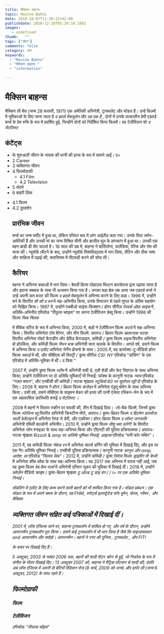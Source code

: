 ```yaml
---
title: मैक्सिन बाहन्स 
topic: Maxine Bahns
date: 2018-10-07T11:39:22+02:00
publishdate: 2020-12-20T05:20:10.166Z
images: 
   - undefined
thumb:   ""
tags: ["लोग"]
comments: false
category: लोग
keywords: 
  - "Maxine Bahns"
  - "मैक्सिन बाहन्स "
  - "information"

---
```

<h1> मैक्सिन बाहन्स </h1> <p> </p> <p> मैक्सिन ली बेंस (जन्म 28 फरवरी, 1971) एक अमेरिकी अभिनेत्री, ट्रायथलेट और मॉडल हैं। उन्हें फिल्मों में भूमिकाओं के लिए जाना जाता है <i> द ब्रदर्स मैकमुलेन </i> और <i> वह एक है </i>, दोनों में उनके तत्कालीन प्रेमी एडवर्ड बर्न्स के प्रेम रुचि के रूप में प्रदर्शित हुई, जिन्होंने दोनों को निर्देशित किया फिल्मों। वह टेलीविज़न शो <i> द मेंटलिस्ट </i> </p> <h2> कंटेंट्स </h2> <ul> <li> के शुरुआती जीवन </i> के नायक की पत्नी की हत्या के रूप में सामने आईं। li> <li> 2 Career </li> <li> 3 व्यक्तिगत जीवन </li> <li> 4 फिल्मोग्राफी <ul> <li> 4.1 Film </li> <li> 4.2 Television </li> </ul > </li> <li> 5 संदर्भ </li> <li> 6 बाहरी लिंक </li> </ul> <ul> <li> 4.1 फिल्म </li> <li> 4.2 दूरदर्शन </li> </उल> <h2> प्रारंभिक जीवन </h2> <p> वर्म्स का जन्म वर्मोंट में हुआ था, लेकिन परिवार बाद में लांग आईलैंड चला गया। उनके पिता जर्मन-अमेरिकी हैं और उनकी मां का जन्म मिश्रित चीनी और ब्राजील मूल के हांगकांग में हुआ था। उनकी एक बहन ब्रांडी डी सेंट फाल्ले है। 16 साल की उम्र में, बाहन्स ने बार्सिलोना, वालेंसिया, पेरिस और रोम की यात्रा की। न्यूयॉर्क लौटने के बाद, उन्होंने न्यूयॉर्क विश्वविद्यालय में भाग लिया, लैटिन और ग्रीक भाषा और साहित्य में पढ़ाई की, क्लासिक्स में पीएचडी करने की सोच ली। </p> <h2> कैरियर </h2> <p> बहन्स ने अभिनय कक्षाओं में भाग लिया। बेवर्ली हिल्स प्लेहाउस मिल्टन कात्सेलस द्वारा पढ़ाया जाता है और इवाना चबबक के साथ भी अध्ययन किया गया है। उनका बड़ा ब्रेक तब आया जब एडवर्ड बर्न्स ने उन्हें अपनी कम बजट की फिल्म <i> द ब्रदर्स मैकमुलेन </i> में अभिनय करने के लिए कहा। 1996 में, उन्होंने बर्न के विपरीत <i> शी की द वन </i> में सह-अभिनीत किया, उनके विभाजन से पहले युगल के अंतिम सहयोग को चिह्नित किया। 1997 में, उन्होंने एचबीओ साइंस-फिक्शन / हॉरर सीरीज़ <i> पेरवर्स ऑफ़ साइंस </i> में, अतिथि-अभिनीत एपिसोड "पीपुल्स च्वाइस" पर अपना टेलीविज़न डेब्यू किया। उन्होंने 1998 की फिल्म <i> चिक फ्लिक </i> </p> <p> में शीर्षक चरित्र के रूप में अभिनय किया, 2000 में, बाहों ने टेलीविजन फिल्म <i> कटवे </i> में सह-अभिनय किया। विपरीत अभिनेता टॉम बेरेगर, और तीन फिल्में: अपराध / थ्रिलर फिल्म <i> खतरनाक घटता </i> विपरीत अभिनेता रॉबर्ट कैराडीन और डेविड कैराडाइन, कॉमेडी / ड्रामा फिल्म <i> वाइस </i> विपरीत अभिनेता बो हॉपकिंस, और कॉमेडी फिल्म <i> स्पिन चक्र </i> अभिनेत्री सारा चालके के विपरीत। अगले वर्ष, उसने फिल्म में अभिनय किया <i> द एलीट </i> अभिनेता जेर्गेन प्रोचनो के साथ। 2005 में, वह डायरेक्ट-टू-वीडियो हॉरर फिल्म <i> स्कार्ड </i> में थी, और सीबीएस की मिस्ट्री / ड्रामा सीरीज़ <i> CSI: NY </i> एपिसोड "डांसिंग" के एक एपिसोड में अतिथि-भूमिका में थी। द फिश "</p> <p> 2007 में, उन्होंने ड्रामा फिल्म <i> स्टीम </i> में अभिनेत्री रूबी डे, एली शेडी और केट सिएगल के साथ अभिनय किया; उन्होंने टेलीविजन पर दो अतिथि भूमिकाएँ भी निभाईं: फॉक्स के कानूनी नाटक <i> न्याय </i> एपिसोड "गलत बयान", और एनबीसी की कॉमेडी / नाटक श्रृंखला <i> स्टूडियो 60 पर सूर्यास्त पट्टी </i> दो एपिसोड के लिए। 2008 में, बाहन्स ने हॉरर / थ्रिलर फिल्म <i> कंजेंडर </i> में अभिनेता एंड्रयू बोवेन के साथ अभिनय किया। उसी वर्ष, उसने सीबीएस के साइमन बेकर की हत्या की पत्नी एंजेला रस्किन-जेन के रूप में एक अप्रकाशित उपस्थिति बनाई <i> द मेंटलिस्ट </i>। </p> <p> 2009 में बहनों ने सिल्वर स्क्रीन पर वापसी की, तीन में दिखाई दिया। -तो-बैक फिल्में, जिनमें ड्रामा फिल्म <i> स्टेलिना ब्लू </i> विपरीत अभिनेत्री क्रिस्टीना मौरो, अपराध / ड्रामा-थ्रिलर फिल्म <i> द हिटमेन डायरीज: चार्ली वेलेंटाइन </i> में अभिनेता रेमंड जे डेरी, और एडवेंचर / हॉरर-थ्रिलर फिल्म <i> द लॉस्ट जनजाति </i> अभिनेत्री एमिली बाल्डोनी अभिनीत। 2010 में, उन्होंने ड्रामा फिल्म <i> यीशु क्या करेंगे? </I> के विपरीत अभिनेता जॉन श्नाइडर के साथ सह-अभिनय किया और टीएनटी की पुलिस प्रक्रियात्मक / अपराध-नाटक श्रृंखला <i> Rizzoli & amp पर अतिथि भूमिका निभाई; आइल्स </i> एपिसोड "मनी फॉर नथिंग"। </p> <p> 2011 में, वह कॉमेडी फिल्म <i> नेकेड रन </i> में अभिनेता चार्ल्स डर्निग की भूमिका में दिखाई दिए, और इस पर एक गैर-अतिथि भूमिका निभाई। एनबीसी पुलिस प्रक्रियात्मक / कानूनी नाटक <i> कानून और amp; आदेश: ला </i> एपिसोड "सिल्वर लेक"। 2012 में, उन्होंने कॉमेडी / ड्रामा रोमांस फिल्म <i> ड्राइविंग मी क्रेजी </i> में अभिनेता कीथ ब्लैक के साथ सह-अभिनय किया। वह 2017 तक अभिनय में वापस नहीं आईं, जब वह ड्रामा फिल्म <i> वेब कैम गर्ल्स </i> में अभिनेत्री एरियन जुकर की भूमिका में दिखाई दीं। 2018 में, उन्होंने अमेज़ॅन वीडियो क्राइम / ड्रामा-थ्रिलर श्रृंखला <i> टू ओल्ड टू डाइ यंग / / i> पर एक अतिथि भूमिका निभाई। </p> <p> मॉडलिंग में एलीट के लिए काम करने वाली बहनों को भी शामिल किया गया है। मॉडल प्रबंधन। एक मॉडल के रूप में अपने समय के दौरान, वह <i> FHM, स्पोर्ट्स इलस्ट्रेटेड फॉर वूमेन, सेल्फ, ग्लैमर </i>, और <i> मैक्सिम </i> </p> <h2> व्यक्तिगत जीवन सहित कई पत्रिकाओं में दिखाई दीं। </h2> <p> 2001 में, लॉस एंजिल्स जाने पर, बाहन्स ट्रायथलॉन में शामिल हो गए, और वर्ष के दौरान, उन्होंने आयरनमैन ट्रायथलॉन पूरा किया। उसने कई ट्रायथलॉन में भी भाग लिया है जैसे कि वाइल्डफ्लावर and आयरनमैन और क्योहो। आयरनमैन। बहनों ने <i> रनर की दुनिया </i>, <i> ट्रायथलेट </i>, और <i> FIT! </I> </p> के कवर पर दिखाई दिए हैं। <p> 5 अक्टूबर, 2003 से नवंबर 2006 तक, बहनों की शादी पीटर क्रोन से हुई, जो निकोस के रूप में <i> संगीत के भीतर </i> दिखाई दिए। 13 अक्टूबर 2007 को, बाहन्स ने पैट्रिक वॉटसन से शादी की; दंपति अब लॉस एंजिल्स में अपनी दो बेटियों मैडिसन रोज (8 मार्च, 2009 को जन्म) और हार्पर ली (जन्म 6 अक्टूबर, 2012) के साथ रहते हैं। </p> <h2> फिल्मोग्राफी </h2> <h3> फिल्म </h3> <h3> टेलीविजन </h3> <p> एपिसोड: "पीपल्स चॉइस" </p> 